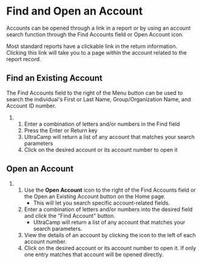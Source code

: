 # Find and Open an Account
Accounts can be opened through a link in a report or by using an account search function through the Find Accounts field or Open Account icon.


Most standard reports have a clickable link in the return information. Clicking this link will take you to a page within the account related to the report record.



  
  



## Find an Existing Account


The Find Accounts field to the right of the Menu button can be used to search the individual's First or Last Name, Group/Organization Name, and Account ID number. 





1. 1. Enter a combination of letters and/or numbers in the Find field
	2. Press the Enter or Return key
	3. UltraCamp will return a list of any account that matches your search parameters
	4. Click on the desired account or its account number to open it


## 


## Open an Account


1. 1. Use the **Open Account** icon to the right of the Find Accounts field or the Open an Existing Account button on the Home page.
		* This will let you search specific account-related fields.
	2. Enter a combination of letters and/or numbers into the desired field and click the "Find Account" button.
		* UltraCamp will return a list of any account that matches your search parameters.
	3. View the details of an account by clicking the icon to the left of each account number.
	4. Click on the desired account or its account number to open it. If only one entry matches that account will be opened directly.


  
  


